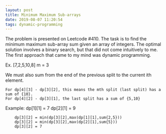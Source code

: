 ```yaml
---
layout: post
title: Minimum Maximum Sub-arrays
date: 2019-08-07 11:20:54
tags: dynamic-programming
---
```



The problem is presented on Leetcode #410. The task is to find the minimum
maximum sub-array sum given an array of integers. The optimal solution involves
a binary search, but that did not come intuitively to me. The first approach
that came to my mind was dynamic programming.

Ex.
	[7,2,5,10,8]
	m = 3

<script src="https://gist.github.com/Jyang772/e2e8651468d73a4acf0652e5d3f1f97d.js"></script>



We must also sum from the end of the previous split to the current ith element.
	
	For dp[4][3] - dp[3][2], this means the mth split (last split) has a sum of {10}.
	For dp[4][2] - dp[3][1], the last split has a sum of {5,10}

	
Example:
	    dp[1][1] = 7
	    dp[2][1] = 9

	    dp[3][2] = min(dp[3][2],max(dp[1][1],sum{2,5}))
	    dp[3][2] = min(dp[3][2],max(dp[2][1],sum{5}))
	    dp[3][2] = 7
	
	
